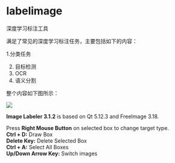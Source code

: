 # labelimage

深度学习标注工具

满足了常见的深度学习标注任务，主要包括如下的内容：

 1.分类任务

2. 目标检测
3. OCR
4. 语义分割

整个内容如下图所示：

![](/Users/gongpengwang/Documents/github/annotatiion-tools/md-files/深度学习标注工具应用.png)

<p><b>Image Labeler 3.1.2</b> is based on Qt 5.12.3 and FreeImage 3.18.</p>

<p>
Press <b>Right Mouse Button</b> on selected box to change target type.<br />
<b>Ctrl + D:</b> Draw Box<br />
<b>Delete Key:</b> Delete Selected Box<br />
<b>Ctrl + A:</b> Select All Boxes<br />
<b>Up/Down Arrow Key:</b> Switch images</p>
